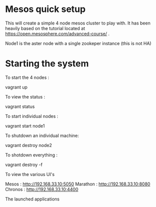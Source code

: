 Mesos quick setup
==================

This will create a simple 4 node mesos cluster to play with. It has been heavily
based on the tutorial located at https://open.mesosphere.com/advanced-course/ .

Node1 is the aster node with a single zookeper instance (this is not HA)

Starting the system
===================

To start the 4 nodes :

vagrant up

To view the status :

vagrant status

To start individual nodes :

vagrant start node1

To shutdown an individual  machine:

vagrant destroy node2

To shotdown everything :

vagrant destroy -f

To view the various UI's

Mesos : http://192.168.33.10:5050
Marathon : http://192.168.33.10:8080
Chronos : http://192.168.33.10:4400

The launched applications
